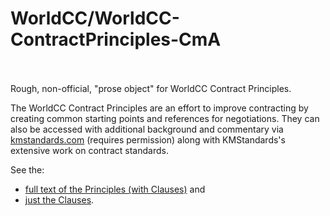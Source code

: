 # WorldCC/WorldCC-ContractPrinciples-CmA<br><br>

Rough, non-official, "prose object" for WorldCC Contract Principles. <br>

The WorldCC Contract Principles are an effort to improve contracting by creating common starting points and references for negotiations.  They can also be accessed with additional background and commentary via <a href="http://www.kmstandards.com">kmstandards.com</a> (requires permission) along with KMStandards's extensive work on contract standards.<br>

See the: <ul><li><a href="http://source.commonaccord.org/index.php?action=doc&file=OTF/WorldCC/WorldCC-ContractPrinciples-CmA/Principle/0.md">full text of the Principles (with Clauses)</a> and <li><a href="http://source.commonaccord.org/index.php?action=doc&file=OTF/WorldCC/WorldCC-ContractPrinciples-CmA/Principle/0.md">just the Clauses</a>.</ul>


